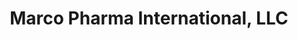 ---
title: "Marco Pharma International, LLC"
url: /eugene/marco-pharma-international-llc/
shop: medical supply
---
